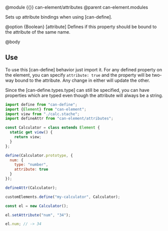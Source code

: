 @module {{}} can-element/attributes
@parent can-element.modules

Sets up attribute bindings when using [can-define].

@option {Boolean} [attribute] Defines if this property should be bound to the attribute of the same name.

@body

## Use

To use this [can-define] behavior just import it. For any defined property on the element, you can specify `attribute: true` and the property will be two-way bound to the attribute. Any change in either will update the other.

Since the [can-define.types.type] can still be specified, you can have properties which are typed even though the attribute will always be a string.

```javascript
import define from "can-define";
import {Element} from "can-element";
import view from "./calc.stache";
import defineAttr from "can-element/attributes";

const Calculator = class extends Element {
  static get view() {
    return view;
  }
};

define(Calculator.prototype, {
  num: {
    type: "number",
    attribute: true
  }
});

defineAttr(Calculator);

customElements.define("my-calculator", Calculator);

const el = new Calculator();

el.setAttribute("num", "34");

el.num; // -> 34
```
